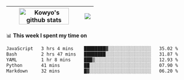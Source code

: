 | <a href="https://github.com/anuraghazra/github-readme-stats"><img width="85%" src="https://github-readme-stats.vercel.app/api?username=kowyo&show_icons=true&hide_border=true&theme=transparent" alt="Kowyo's github stats" /></a> | <a href="https://github.com/anuraghazra/github-readme-stats"><img align="center" src="https://github-readme-stats.vercel.app/api/top-langs/?username=kowyo&exclude_repo=Engineering-Competition-Robot,mobile-robot&hide=c,assembly,shaderlab,hlsl,mathematica,cmake&layout=compact&hide_border=true&theme=transparent" /></a> |
| ------------- | ------------- |

📊 **This week I spent my time on**
<!--START_SECTION:waka-->

```txt
JavaScript   3 hrs 4 mins    ████████▓░░░░░░░░░░░░░░░░   35.02 %
Bash         2 hrs 47 mins   ████████░░░░░░░░░░░░░░░░░   31.87 %
YAML         1 hr 8 mins     ███▒░░░░░░░░░░░░░░░░░░░░░   12.93 %
Python       41 mins         ██░░░░░░░░░░░░░░░░░░░░░░░   07.90 %
Markdown     32 mins         █▓░░░░░░░░░░░░░░░░░░░░░░░   06.20 %
```

<!--END_SECTION:waka-->
